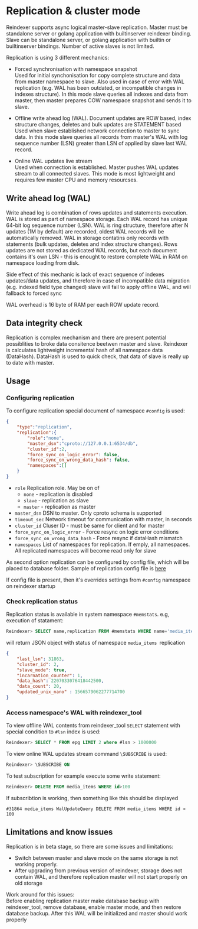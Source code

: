 # Replication & cluster mode

Reindexer supports async logical master-slave replication. Master must be standalone server or golang application with builtinserver reindexer binding.
Slave can be standalone server, or golang application with builtin or builtinserver bindings. Number of active slaves is not limited.

Replication is using 3 different mechanics:

- Forced synchronisation with namespace snapshot  
Used for initial synchonisation for copy complete structure and data from master namespace to slave. Also used in case of error with WAL replication (e.g. WAL has been outdated, or incompatible changes in indexes structure). In this mode slave queries all indexes and data from master, then master prepares COW namespace snapshot and sends it to slave.

- Offline write ahead log (WAL). Document updates are ROW based, index structure changes, deletes and bulk updates are STATEMENT based  
Used when slave established network connection to master to sync data. In this mode slave queries all records from master's WAL with log sequence number (LSN) greater than LSN of applied by slave last WAL record.

- Online WAL updates live stream  
Used when connection is established. Master pushes WAL updates stream to all connected slaves. This mode is most lightweight and requires few master CPU and memory resourcses. 

## Write ahead log (WAL)

Write ahead log is combination of rows updates and statements execution. WAL is stored as part of namespace storage. Each WAL record has unique 64-bit log sequence number (LSN).
WAL is ring structure, therefore after N updates (1M by default) are recorded, oldest WAL records will be automatically removed.
WAL in storage contatins only records with statements (bulk updates, deletes and index structure changes). Rows updates are not stored as dedicated WAL records, but each document contains it's own LSN - this is enought to restore complete WAL in RAM on namespace loading from disk.

Side effect of this mechanic is lack of exact sequence of indexes updates/data updates, and therefore in case of incompatible data migration (e.g. indexed field type changed) slave will fail to apply offline WAL, and wiil fallback to forced sync

WAL overhead is 16 byte of RAM per each ROW update record.

## Data integrity check

Replication is complex mechanism and there are present potential possiblities to broke data consitence beetwen master and slave. 
Reindexer is calculates lightweight incremental hash of all namespace data (DataHash). DataHash is used to quick check, that data of slave is really up to date with master.

## Usage

### Configuring replication

To configure replication special document of namespace `#config` is used:

```JSON
{
	"type":"replication",
	"replication":{
		"role":"none",
		"master_dsn":"cproto://127.0.0.1:6534/db",
		"cluster_id":2,
		"force_sync_on_logic_error": false,
		"force_sync_on_wrong_data_hash": false,
		"namespaces":[]
	}
}
```

- `role`  Replication role. May be on of
   - `none` - replication is disabled
   - `slave` - replication as slave
   - `master` - replication as master
- `master_dsn` DSN to master. Only cproto schema is supported
- `timeout_sec` Network timeout for communication with master, in seconds
- `cluster_id` Cluser ID - must be same for client and for master
- `force_sync_on_logic_error` - Force resync on logic error conditions
- `force_sync_on_wrong_data_hash` - Force resync if dataHash mismatch
- `namespaces` List of namespaces for replication. If emply, all namespaces. All replicated namespaces will become read only for slave

As second option replication can be configured by config file, which will be placed to database folder. Sample of replication config file is [here](cpp_src/replicator/replication.conf)

If config file is present, then it's overrides settings from `#config` namespace on reindexer startup

### Check replication status

Replication status is available in system namespace `#memstats`. e.g, execution of statament:

```SQL
Reindexer> SELECT name,replication FROM #memstats WHERE name='media_items'
```
will return JSON object with status of namespace `media_items `replication 

```JSON
{
	"last_lsn": 31863, 
	"cluster_id": 2, 
	"slave_mode": true, 
	"incarnation_counter": 1, 
	"data_hash": 2207033076418442500,
	"data_count": 20,
	"updated_unix_nano" : 1566579062277714700
}
```

### Access namespace's WAL with reindexer_tool

To view offline WAL contents from reindexer_tool `SELECT` statement with special condition to `#lsn` index is used:

```SQL
Reindexer> SELECT * FROM epg LIMIT 2 where #lsn > 1000000
```

To view online WAL updates stream command `\SUBSCRIBE` is used:

```SQL
Reindexer> \SUBSCRIBE ON
```
To test subscription for example execute some write statement:
```SQL
Reindexer> DELETE FROM media_items WHERE id>100
```

If subscribtion is working, then something like this should be displayed

```
#31864 media_items WalUpdateQuery DELETE FROM media_items WHERE id > 100
```

## Limitations and know issues

Replication is in beta stage, so there are some issues and limitations:

- Switch between master and slave mode on the same storage is not working properly. 
- After upgrading from previous version of reindexer, storage does not contain WAL, and therefore replication master will not start properly on old storage

Work around for this issues:  
Before enabling replication master make database backup with reindexer_tool, remove database, enable master mode, and then restore database backup. After this WAL will be initialized and master should work properly
